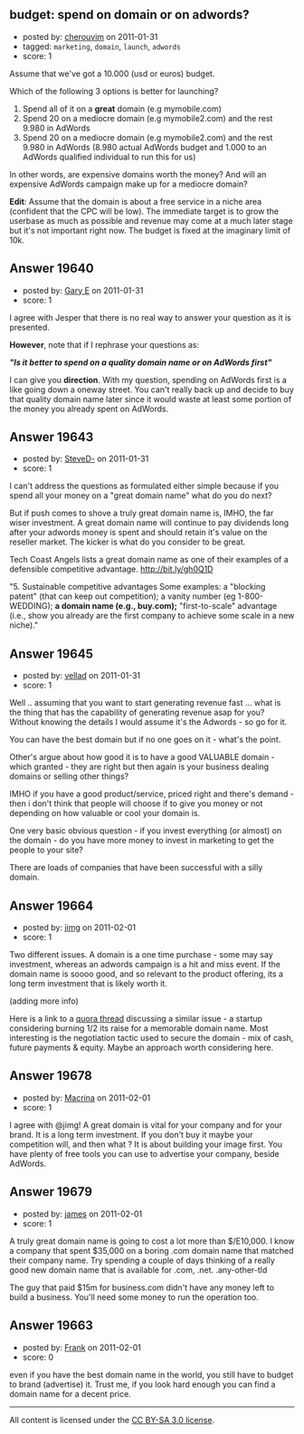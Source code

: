 ## budget: spend on domain or on adwords?

- posted by: [cherouvim](https://stackexchange.com/users/-1/6071-cherouvim) on 2011-01-31
- tagged: `marketing`, `domain`, `launch`, `adwords`
- score: 1

Assume that we've got a 10.000 (usd or euros) budget.

Which of the following 3 options is better for launching?

1) Spend all of it on a **great** domain (e.g mymobile.com)  
2) Spend 20 on a mediocre domain (e.g mymobile2.com) and the rest 9.980 in AdWords  
3) Spend 20 on a mediocre domain (e.g mymobile2.com) and the rest 9.980 in AdWords (8.980 actual AdWords budget and 1.000 to an AdWords qualified individual to run this for us)

In other words, are expensive domains worth the money? And will an expensive AdWords campaign make up for a mediocre domain?

**Edit**:
Assume that the domain is about a free service in a niche area (confident that the CPC will be low). The immediate target is to grow the userbase as much as possible and revenue may come at a much later stage but it's not important right now. The budget is fixed at the imaginary limit of 10k.


## Answer 19640

- posted by: [Gary E](https://stackexchange.com/users/-1/2587-gary-e) on 2011-01-31
- score: 1

I agree with Jesper that there is no real way to answer your question as it is presented.

**However**, note that if I rephrase your questions as:

***"Is it better to spend on a quality domain name or on AdWords first"***

I can give you **direction**. With my question, spending on AdWords first is a like going down a oneway street. You can't really back up and decide to buy that quality domain name later since it would waste at least some portion of the money you already spent on AdWords.



## Answer 19643

- posted by: [SteveD-](https://stackexchange.com/users/-1/6609-steved) on 2011-01-31
- score: 1

I can't address the questions as formulated either simple because if you spend all your money on a "great domain name" what do you do next?  

But if push comes to shove a truly great domain name is, IMHO, the far wiser investment. A great domain name will continue to pay dividends long after your adwords money is spent and should retain it's value on the reseller market.  The kicker is what do you consider to be great. 

Tech Coast Angels lists a great domain name as one of their examples of a defensible competitive advantage.  http://bit.ly/gh0Q1D  

"5. Sustainable competitive advantages
Some examples: a "blocking patent" (that can keep out competition); a vanity number (eg 1-800-WEDDING); **a domain name (e.g., buy.com);** "first-to-scale" advantage (i.e., show you already are the first company to achieve some scale in a new niche)." 


## Answer 19645

- posted by: [vellad](https://stackexchange.com/users/-1/4779-vellad) on 2011-01-31
- score: 1

Well .. assuming that you want to start generating revenue fast ... what is the thing that has the capability of generating revenue asap for you?  Without knowing the details I would assume it's the Adwords - so go for it.

You can have the best domain but if no one goes on it - what's the point.

Other's argue about how good it is to have a good VALUABLE domain - which granted - they are right but then again is your business dealing domains or selling other things?  

IMHO if you have a good product/service, priced right and there's demand - then i don't think that people will choose if to give you money or not depending on how valuable or cool your domain is.

One very basic obvious question - if you invest everything (or almost) on the domain - do you have more money to invest in marketing to get the people to your site?

There are loads of companies that have been successful with a silly domain.



## Answer 19664

- posted by: [jimg](https://stackexchange.com/users/-1/2380-jimg) on 2011-02-01
- score: 1

<p>Two different issues.  A domain is a one time purchase - some may say investment, whereas an adwords campaign is a hit and miss event.  If the domain name is soooo good, and so relevant to the product offering, its a long term investment that is likely worth it.</p>

<p>(adding more info)</p>

<p>Here is a link to a <a href="http://www.quora.com/Is-it-worth-it-for-a-startup-to-buy-a-great-domain-name-for-500-000-given-an-initial-1M-investment-from-an-angel" rel="nofollow">quora thread</a> discussing a similar issue - a startup considering burning 1/2 its raise for a memorable domain name.  Most interesting is the negotiation tactic used to secure the domain - mix of cash, future payments &amp; equity.  Maybe an approach worth considering here.</p>



## Answer 19678

- posted by: [Macrina](https://stackexchange.com/users/-1/6967-macrina) on 2011-02-01
- score: 1

I agree with @jimg! A great domain is vital for your company and for your brand. It is a long term investment. If you don't buy it maybe your competition will, and then what ? It is about building your image first. You have plenty of free tools you can use to advertise your company, beside AdWords. 


## Answer 19679

- posted by: [james](https://stackexchange.com/users/-1/5800-james) on 2011-02-01
- score: 1

A truly great domain name is going to cost a lot more than $/E10,000. I know a company that spent $35,000 on a boring .com domain name that matched their company name. Try spending a couple of days thinking of a really good new domain name that is available for .com, .net. .any-other-tld

The guy that paid $15m for business.com didn't have any money left to build a business. You'll need some money to run the operation too.


## Answer 19663

- posted by: [Frank](https://stackexchange.com/users/-1/4858-frank) on 2011-02-01
- score: 0

even if you have the best domain name in the world, you still have to budget to brand (advertise) it.  Trust me, if you look hard enough you can find a domain name for a decent price.   



---

All content is licensed under the [CC BY-SA 3.0 license](https://creativecommons.org/licenses/by-sa/3.0/).
